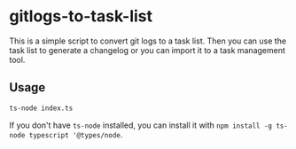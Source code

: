 # gitlogs-to-task-list

This is a simple script to convert git logs to a task list. Then you can use the task list to generate a changelog or you can import it to a task management tool.

## Usage

```bash
ts-node index.ts
```

If you don't have `ts-node` installed, you can install it with `npm install -g ts-node typescript '@types/node`. 